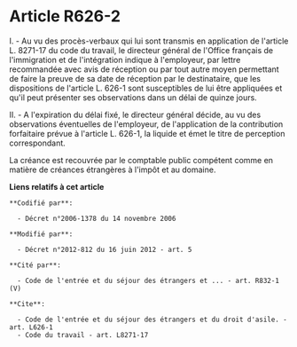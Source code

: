 # Article R626-2

I. - Au vu des procès-verbaux qui lui sont transmis en application de l'article L. 8271-17 du code du travail, le directeur
général de l'Office français de l'immigration et de l'intégration indique à l'employeur, par lettre recommandée avec avis de
réception ou par tout autre moyen permettant de faire la preuve de sa date de réception par le destinataire, que les
dispositions de l'article L. 626-1 sont susceptibles de lui être appliquées et qu'il peut présenter ses observations dans un
délai de quinze jours. 

II. - A l'expiration du délai fixé, le directeur général décide, au vu des observations éventuelles de l'employeur, de
l'application de la contribution forfaitaire prévue à l'article L. 626-1, la liquide et émet le titre de perception
correspondant. 

La créance est recouvrée par le comptable public compétent comme en matière de créances étrangères à l'impôt et au domaine.

**Liens relatifs à cet article**

	**Codifié par**:

	  - Décret n°2006-1378 du 14 novembre 2006

	**Modifié par**:

	  - Décret n°2012-812 du 16 juin 2012 - art. 5

	**Cité par**:

	  - Code de l'entrée et du séjour des étrangers et ... - art. R832-1 (V)

	**Cite**:

	  - Code de l'entrée et du séjour des étrangers et du droit d'asile. - art. L626-1
	  - Code du travail - art. L8271-17
